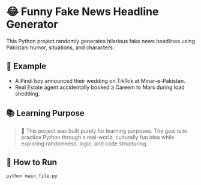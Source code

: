 # 😂 Funny Fake News Headline Generator

This Python project randomly generates hilarious fake news headlines using Pakistani humor, situations, and characters.


## 📜 Example
- A Pindi boy announced their wedding on TikTok at Minar-e-Pakistan.
- Real Estate agent  accidentally booked a Careem to Mars during load shedding.

## 📚 Learning Purpose
> 🧠 This project was built purely for learning purposes. The goal is to practice Python through a real-world, culturally fun idea while exploring randomness, logic, and code structuring.

## 🚀 How to Run
```bash
python main_file.py

